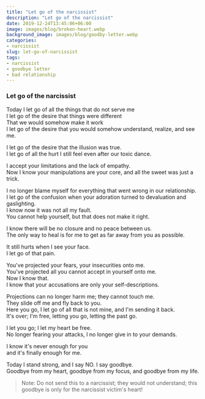 ```yaml
---
title: "Let go of the narcissist"
description: "Let go of the narcissist"
date: 2019-12-24T13:45:06+06:00
image: images/blog/broken-heart.webp
background_image: images/blog/goodby-letter.webp
categories:
- narcissist
slug: let-go-of-narcissist
tags:
- narcissist
- goodbye letter
- bad relationship
---
```

### Let go of the narcissist

Today I let go of all the things that do not serve me  
I let go of the desire that things were different         
That we would somehow make it work  
I let go of the desire that you would somehow understand, realize, and see me.


I let go of the desire that the illusion was true.  
I let go of all the hurt I still feel even after our toxic dance.

I accept your limitations and the lack of empathy.  
Now I know your manipulations are your core, and all the sweet was just a trick.

I no longer blame myself for everything that went wrong in our relationship.  
I let go of the confusion when your adoration turned to devaluation and gaslighting.  
I know now it was not all my fault.  
You cannot help yourself, but that does not make it right.

I know there will be no closure and no peace between us.  
The only way to heal is for me to get as far away from you as possible.

It still hurts when I see your face.  
I let go of that pain.

You've projected your fears, your insecurities onto me.  
You've projected all you cannot accept in yourself onto me.  
Now I know that.  
I know that your accusations are only your self-descriptions.

Projections can no longer harm me; they cannot touch me.  
They slide off me and fly back to you.  
Here you go, I let go of all that is not mine, and I'm sending it back.  
It's over; I'm free, letting you go, letting the past go.

I let you go; I let my heart be free.  
No longer fearing your attacks, I no longer give in to your demands.

I know it's never enough for you  
and it's finally enough for me.

Today I stand strong, and I say NO. I say goodbye.  
Goodbye from my heart, goodbye from my focus, and goodbye from my life.




> Note: Do not send this to a narcissist; they would not understand; this goodbye is only for the narcissist victim's heart!





